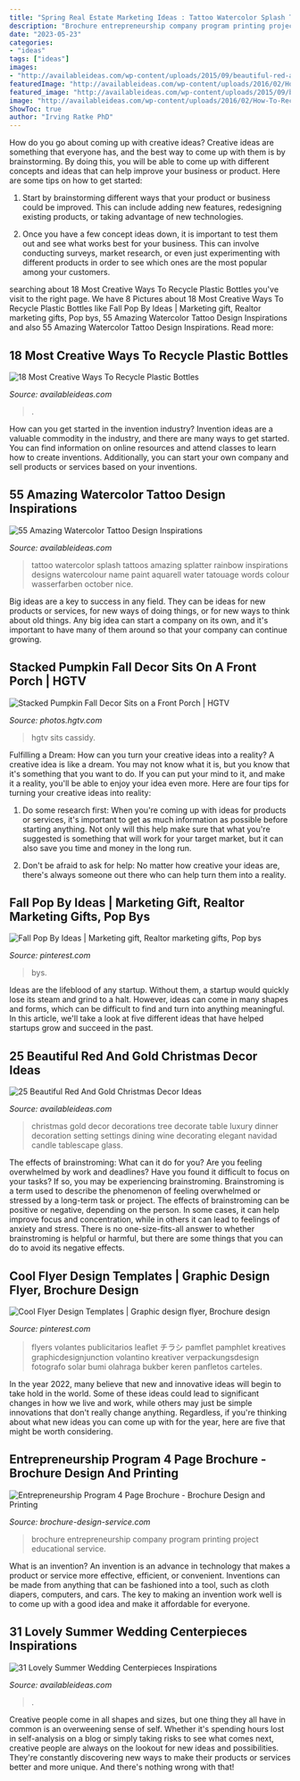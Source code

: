 ```yaml
---
title: "Spring Real Estate Marketing Ideas : Tattoo Watercolor Splash Tattoos Amazing Splatter Rainbow Inspirations Designs Watercolour Name Paint Aquarell Water Tatouage Words Colour Wasserfarben October Nice"
description: "Brochure entrepreneurship company program printing project educational service"
date: "2023-05-23"
categories:
- "ideas"
tags: ["ideas"]
images:
- "http://availableideas.com/wp-content/uploads/2015/09/beautiful-red-and-gold-christmas-decorations-14.jpg"
featuredImage: "http://availableideas.com/wp-content/uploads/2016/02/How-To-Recycle-Plastic-Bottles.jpg"
featured_image: "http://availableideas.com/wp-content/uploads/2015/09/beautiful-red-and-gold-christmas-decorations-14.jpg"
image: "http://availableideas.com/wp-content/uploads/2016/02/How-To-Recycle-Plastic-Bottles.jpg"
ShowToc: true
author: "Irving Ratke PhD"
---
```



How do you go about coming up with creative ideas?
Creative ideas are something that everyone has, and the best way to come up with them is by brainstorming. By doing this, you will be able to come up with different concepts and ideas that can help improve your business or product. Here are some tips on how to get started:
1. Start by brainstorming different ways that your product or business could be improved. This can include adding new features, redesigning existing products, or taking advantage of new technologies.

2. Once you have a few concept ideas down, it is important to test them out and see what works best for your business. This can involve conducting surveys, market research, or even just experimenting with different products in order to see which ones are the most popular among your customers.


	

		
searching about 18 Most Creative Ways To Recycle Plastic Bottles you've visit to the right page. We have 8 Pictures about 18 Most Creative Ways To Recycle Plastic Bottles like Fall Pop By Ideas | Marketing gift, Realtor marketing gifts, Pop bys, 55 Amazing Watercolor Tattoo Design Inspirations and also 55 Amazing Watercolor Tattoo Design Inspirations. Read more:
		
    
## 18 Most Creative Ways To Recycle Plastic Bottles

<img loading=lazy src="http://availableideas.com/wp-content/uploads/2016/02/How-To-Recycle-Plastic-Bottles.jpg" onerror="this.onerror=null;this.src='https://tse2.mm.bing.net/th?id=OIP.PXKl5kjP_2GmjTOqcLJo7QHaJ7&amp;pid=15.1';" alt="18 Most Creative Ways To Recycle Plastic Bottles">

_Source: availableideas.com_

>. 

	

How can you get started in the invention industry?
Invention ideas are a valuable commodity in the industry, and there are many ways to get started. You can find information on online resources and attend classes to learn how to create inventions. Additionally, you can start your own company and sell products or services based on your inventions.

    
## 55 Amazing Watercolor Tattoo Design Inspirations

<img loading=lazy src="http://availableideas.com/wp-content/uploads/2016/02/Tattoo-Watercolor-Ideas-49.jpg" onerror="this.onerror=null;this.src='https://tse4.mm.bing.net/th?id=OIP.pHZF2SVcO2j2L7s2qL46VwHaMt&amp;pid=15.1';" alt="55 Amazing Watercolor Tattoo Design Inspirations">

_Source: availableideas.com_

>tattoo watercolor splash tattoos amazing splatter rainbow inspirations designs watercolour name paint aquarell water tatouage words colour wasserfarben october nice. 

	

Big ideas are a key to success in any field. They can be ideas for new products or services, for new ways of doing things, or for new ways to think about old things. Any big idea can start a company on its own, and it's important to have many of them around so that your company can continue growing.

    
## Stacked Pumpkin Fall Decor Sits On A Front Porch | HGTV

<img loading=lazy src="https://hgtvhome.sndimg.com/content/dam/images/hgtv/fullset/2019/10/1/2/Original_Cassidy-Garcia_Planters-Pumpkins-beauty_V.jpg.rend.hgtvcom.966.1449.suffix/1569944636893.jpeg" onerror="this.onerror=null;this.src='https://tse2.mm.bing.net/th?id=OIP.36zphqK_1MYphB7shRxpGAHaLH&amp;pid=15.1';" alt="Stacked Pumpkin Fall Decor Sits on a Front Porch | HGTV">

_Source: photos.hgtv.com_

>hgtv sits cassidy. 

	

Fulfilling a Dream: How can you turn your creative ideas into a reality?
A creative idea is like a dream. You may not know what it is, but you know that it's something that you want to do. If you can put your mind to it, and make it a reality, you'll be able to enjoy your idea even more. Here are four tips for turning your creative ideas into reality:
1. Do some research first: When you're coming up with ideas for products or services, it's important to get as much information as possible before starting anything. Not only will this help make sure that what you're suggested is something that will work for your target market, but it can also save you time and money in the long run.

2. Don't be afraid to ask for help: No matter how creative your ideas are, there's always someone out there who can help turn them into a reality.

    
## Fall Pop By Ideas | Marketing Gift, Realtor Marketing Gifts, Pop Bys

<img loading=lazy src="https://i.pinimg.com/736x/f3/0e/30/f30e302979fea801b2de34360dd7faf2.jpg" onerror="this.onerror=null;this.src='https://tse1.mm.bing.net/th?id=OIP.rq4P1pYEEDVCPoT78TqevAHaEN&amp;pid=15.1';" alt="Fall Pop By Ideas | Marketing gift, Realtor marketing gifts, Pop bys">

_Source: pinterest.com_

>bys. 

	

Ideas are the lifeblood of any startup. Without them, a startup would quickly lose its steam and grind to a halt. However, ideas can come in many shapes and forms, which can be difficult to find and turn into anything meaningful. In this article, we'll take a look at five different ideas that have helped startups grow and succeed in the past.

    
## 25 Beautiful Red And Gold Christmas Decor Ideas

<img loading=lazy src="http://availableideas.com/wp-content/uploads/2015/09/beautiful-red-and-gold-christmas-decorations-14.jpg" onerror="this.onerror=null;this.src='https://tse4.mm.bing.net/th?id=OIP.Airu4SC-RCepFNDttm-wEQHaLB&amp;pid=15.1';" alt="25 Beautiful Red And Gold Christmas Decor Ideas">

_Source: availableideas.com_

>christmas gold decor decorations tree decorate table luxury dinner decoration setting settings dining wine decorating elegant navidad candle tablescape glass. 

	

The effects of brainstroming: What can it do for you?
Are you feeling overwhelmed by work and deadlines? Have you found it difficult to focus on your tasks? If so, you may be experiencing brainstroming. Brainstroming is a term used to describe the phenomenon of feeling overwhelmed or stressed by a long-term task or project. The effects of brainstroming can be positive or negative, depending on the person. In some cases, it can help improve focus and concentration, while in others it can lead to feelings of anxiety and stress. There is no one-size-fits-all answer to whether brainstroming is helpful or harmful, but there are some things that you can do to avoid its negative effects.

    
## Cool Flyer Design Templates | Graphic Design Flyer, Brochure Design

<img loading=lazy src="https://i.pinimg.com/736x/5a/94/f8/5a94f8ee35ad03f1d05427c3ff8a7746.jpg" onerror="this.onerror=null;this.src='https://tse1.mm.bing.net/th?id=OIP.6OYpMN9QGtIiyKW0QwYmzgHaPy&amp;pid=15.1';" alt="Cool Flyer Design Templates | Graphic design flyer, Brochure design">

_Source: pinterest.com_

>flyers volantes publicitarios leaflet チラシ pamflet pamphlet kreatives graphicdesignjunction volantino kreativer verpackungsdesign fotografo solar bumi olahraga bukber keren panfletos carteles. 

	

In the year 2022, many believe that new and innovative ideas will begin to take hold in the world. Some of these ideas could lead to significant changes in how we live and work, while others may just be simple innovations that don't really change anything. Regardless, if you're thinking about what new ideas you can come up with for the year, here are five that might be worth considering.

    
## Entrepreneurship Program 4 Page Brochure - Brochure Design And Printing

<img loading=lazy src="https://www.brochure-design-service.com/wp-content/uploads/2016/09/ACU-Griggs-Mockup1.jpg" onerror="this.onerror=null;this.src='https://tse1.mm.bing.net/th?id=OIP.0CssSIkxnwZxsBTOBoXU-gHaFb&amp;pid=15.1';" alt="Entrepreneurship Program 4 Page Brochure - Brochure Design and Printing">

_Source: brochure-design-service.com_

>brochure entrepreneurship company program printing project educational service. 

	

What is an invention?
An invention is an advance in technology that makes a product or service more effective, efficient, or convenient. Inventions can be made from anything that can be fashioned into a tool, such as cloth diapers, computers, and cars. The key to making an invention work well is to come up with a good idea and make it affordable for everyone.

    
## 31 Lovely Summer Wedding Centerpieces Inspirations

<img loading=lazy src="http://availableideas.com/wp-content/uploads/2016/03/Summer-Wedding-Centerpiece-Ideas-13.jpg" onerror="this.onerror=null;this.src='https://tse4.mm.bing.net/th?id=OIP.JANwOZ8m_cPnQxZXPU8f0gHaLw&amp;pid=15.1';" alt="31 Lovely Summer Wedding Centerpieces Inspirations">

_Source: availableideas.com_

>. 

	

Creative people come in all shapes and sizes, but one thing they all have in common is an overweening sense of self. Whether it's spending hours lost in self-analysis on a blog or simply taking risks to see what comes next, creative people are always on the lookout for new ideas and possibilities. They're constantly discovering new ways to make their products or services better and more unique. And there's nothing wrong with that!

